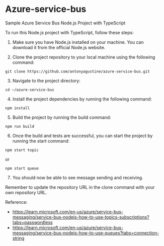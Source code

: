 # Azure-service-bus
Sample Azure Service Bus Node.js Project with TypeScript


To run this Node.js project with TypeScript, follow these steps:

1. Make sure you have Node.js installed on your machine. You can download it from the official Node.js website.

2. Clone the project repository to your local machine using the following command:
  ```
  git clone https://github.com/antonyagustine/azure-service-bus.git
  ```

3. Navigate to the project directory:
  ```
  cd ~/azure-service-bus
  ```

4. Install the project dependencies by running the following command:
  ```
  npm install
  ```

5. Build the project by running the build command:
  ```
  npm run build
  ```

6. Once the build and tests are successful, you can start the project by running the start command:
  ```
  npm start topic
  ```
  or

  ```
  npm start queue
  ```

7. You should now be able to see message sending and receiving.

Remember to update the repository URL in the clone command with your own repository URL.


Reference:
- https://learn.microsoft.com/en-us/azure/service-bus-messaging/service-bus-nodejs-how-to-use-topics-subscriptions?tabs=passwordless
- https://learn.microsoft.com/en-us/azure/service-bus-messaging/service-bus-nodejs-how-to-use-queues?tabs=connection-string